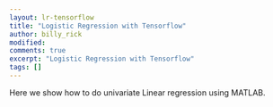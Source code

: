 ```yaml
---
layout: lr-tensorflow
title: "Logistic Regression with Tensorflow"
author: billy_rick
modified:
comments: true
excerpt: "Logistic Regression with Tensorflow"
tags: []
---
```


Here we show how to do univariate Linear regression using MATLAB. 